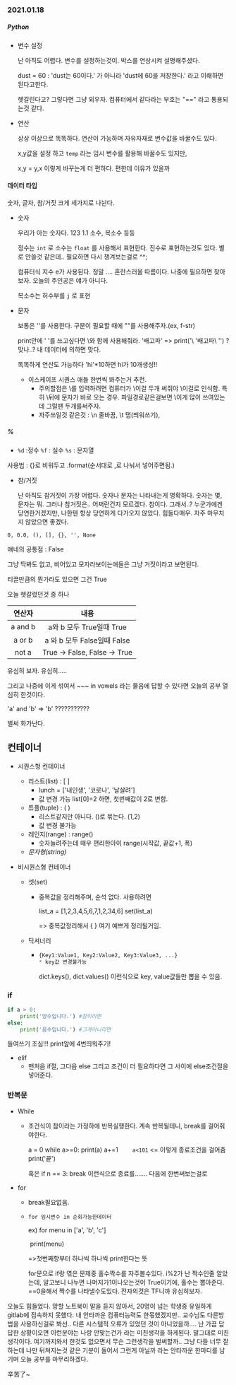 ### 2021.01.18

##### Python

* 변수 설정 

  난 아직도 어렵다. 변수를 설정하는것이. 박스를 연상시켜 설명해주셨다.

  dust = 60 : 'dust는 60이다.' 가 아니라 'dust에 60을 저장한다.' 라고 이해하면 된다고한다.

  헷갈린다고? 그렇다면 그냥 외우자. 컴퓨터에서 같다라는 부호는 "==" 라고 통용되는것 같다.

* 연산

  상상 이상으로 똑똑하다. 연산이 가능하며 자유자재로 변수값을 바꿀수도 있다.

  x,y값을 설정 하고 `temp` 라는 임시 변수를 활용해 바꿀수도 있지만,

  x,y = y,x 이렇게 바꾸는게 더 편하다. 편한데 이유가 있을까

  

#### 데이터 타입

숫자, 글자, 참/거짓 크게 세가지로 나뉜다.

* 숫자

  우리가 아는 숫자다. 123 1.1 소수, 복소수 등등

  정수는 `int` 로 소수는 `float` 를 사용해서 표현한다. 진수로 표현하는것도 있다.  별로 안쓸것 같은데.. 필요하면 다시 챙겨보는걸로 ^^;

  컴퓨터식 지수 e가 사용된다. 정말 .... 혼란스러울 따름이다. 나중에 필요하면 찾아보자. 오늘의 주인공은 얘가 아니다.

  복소수는 허수부를 `j` 로 표현

* 문자

  보통은 ''를 사용한다. 구분이 필요할 때에 ""를 사용해주자.(ex, f-str)

  print안에 ' '를 쓰고싶다면 \와 함께 사용해줘라. '배고파' => print('\ '배고파\ '') ?맞나..? 내 데이터에 의하면 맞다.

  똑똑하게 연산도 가능하다 'hi'*10하면 hi가 10개생성!!

  * 이스케이프 시퀀스 애들 한번씩 봐주는거 추천.
    * 주의할점은 \를 입력하려면 컴퓨터가 \이걸 두개 써줘야 \이걸로 인식함. 특히 \뒤에 문자가 바로 오는 경우. 파일경로같은걸보면 \이게 많이 쓰여있는데 그럴땐 두개를써주자.
    * 자주쓰일것 같은것 : \n 줄바꿈, \t 탭(띄워쓰기), 

##### %

* `%d` :정수 `%f` : 실수 `%s` : 문자열

사용법 : {}로 비워두고 .format(순서대로 ,로 나눠서 넣어주면됨.)

* 참/거짓

  난 아직도 참거짓이 가장 어렵다. 숫자나 문자는 나타내는게 명확하다. 숫자는 몇, 문자는 뭐. 그러나 참거짓은.. 어쩌란건지 모르겠다. 참이다. 그래서..? 누군가에겐 당연한거겠지만, 나한텐 항상 당연하게 다가오지 않았다. 힘들다매우. 자주 마무치지 않았으면 좋겠다.

```
0, 0.0, (), [], {}, '', None
```

얘네의 공통점 : False

그냥 딱봐도 없고, 비어있고 모자라보이는애들은 그냥 거짓이라고 보면된다.

티끌만큼의 뭔가라도 있으면 그건 True



오늘 헷갈렸던것 중 하나

| 연산자  |             내용             |
| :-----: | :--------------------------: |
| a and b |   a와 b 모두 True일때 True   |
| a or b  | a 와 b 모두 False일때 False  |
|  not a  | True -> False, False -> True |

유심히 보자. 유심히.....

그리고 나중에 이게 섞여서 ~~~ in vowels 라는 물음에 답할 수 있다면 오늘의 공부 열심히 한것이다.

'a' and 'b' => 'b' ???????????

벌써 화가난다.



## 컨테이너

* 시퀀스형 컨테이너
  * 리스트(list) : [ ]
    * lunch = ['내인생', '코로나', '날살려']
    * 값 변경 가능 list[0]=2 하면, 첫번째값이 2로 변함.
  * 튜플(tuple) : ( )
    * 리스트같지만 아니다. ()로 묶는다. (1,2)
    * 값 변경 불가능
  * 레인지(range) : range() 
    * 숫자늘려주는데 매우 편리한아이 range(시작값, 끝값+1, 폭) 
  * *문자형(string)* 

* 비시퀀스형 컨테이너

  * 셋(set)

    * 중복값을 정리해주며, 순석 없다. 사용하려면 

      list_a = [1,2,3,4,5,6,7,1,2,34,6]
      set(list_a)

      => 중복값정리해서 { } 여기 예쁘게 정리될거임.

  * 딕셔너리

    * ```python
      {Key1:Value1, Key2:Value2, Key3:Value3, ...}
      * key값 변경불가능
      ```

      dict.keys(), dict.values() 이런식으로 key, value값들만 뽑을 수 있음.



### if 

```python
if a > 0:
    print('양수입니다.') #참이라면
else:
    print('음수입니다.') #그게아니라면
```

들여쓰기 조심!!! print앞에 4번띄워주기!



* elif
  * 맨처음 if절, 그다음 else 그리고 조건이 더 필요하다면 그 사이에 else조건절을 넣어준다.



### 반복문

* While

  * 조건식이 참이라는 가정하에 반복실행한다. 계속 반복될테니, break를 걸어줘야한다.

    a = 0
    while a>=0:
        print(a)
        a+=1
       `    a<101`  <= 이렇게 종료조건을 걸어줌
    print('끝')

     혹은 if n == 3:
         	   break 이런식으로 종료를....... 다음에 한번써보는걸로

* for

  * break필요없음.

  * `for 임시변수 in 순회가능한데이터` 

    ex) for menu in ['a', 'b', 'c']

    ​			print(menu)

    =>첫번째항부터 하나씩 하나씩 print한다는 뜻

    for문으로 if랑 엮은 문제중 홀수짝수를 자주볼수있다. i%2가 난 짝수인줄 알았는데, 알고보니 나누면 나머지가1이나오는것이 True이기에, 홀수는 뽑아준다. ==0을해서 짝수를 나타낼수도있다. 전자의것은 TF니까 유심히보자.







오늘도 힘들었다. 망할 노트북이 말을 듣지 않아서, 20명이 넘는 학생중 유일하게 gitlab에 접속하지 못했다. 내 안타까운 컴퓨터능력도 한몫했겠지만.. 교수님도 다른방법을 사용하신걸로 봐선.. 다른 시스템적 오류가 있었던 것이 아니었을까.... 난 가끔 답답한 상황이오면 이런분야는 나랑 안맞는건가 라는 미친생각을 하게된다. 말그대로 미친생각이다. 여기까지와서 한것도 없으면서 무슨 그런생각을 벌써할까.. 그냥 다들 너무 잘하는데 나만 뒤쳐지는것 같은 기분이 들어서 그런게 아닐까 라는 안타까운 한마디를 남기며 오늘 공부를 마무리하겠다. 

辛苦了~